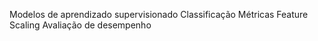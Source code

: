 Modelos de aprendizado supervisionado
Classificação
Métricas
Feature Scaling
Avaliação de desempenho
